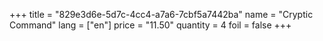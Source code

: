 +++
title = "829e3d6e-5d7c-4cc4-a7a6-7cbf5a7442ba"
name = "Cryptic Command"
lang = ["en"]
price = "11.50"
quantity = 4
foil = false
+++
